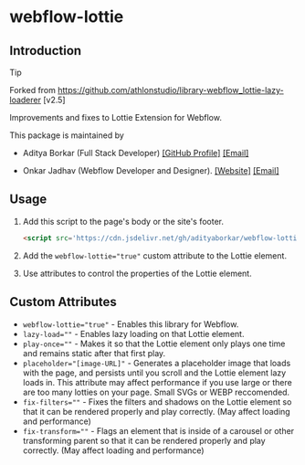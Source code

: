 # webflow-lottie

## Introduction

> [!TIP]
> Forked from https://github.com/athlonstudio/library-webflow_lottie-lazy-loaderer [v2.5]

Improvements and fixes to Lottie Extension for Webflow.
<!-- TODO - Add more documentation -->

This package is maintained by

- Aditya Borkar (Full Stack Developer) [[GitHub Profile]](https://github.com/adityaborkar) [[Email]](mailto:aditya.borkar.programs@gmail.com)
<!-- [Website](https://adityaborkar.com) [Email](mailto:hi@adityaborkar.com) -->
- Onkar Jadhav (Webflow Developer and Designer). [[Website]](https://onkarjadhav.com) [[Email]](mailto:hi@onkarjadhav.com)

## Usage

1. Add this script to the page's body or the site's footer.
    ```html
    <script src='https://cdn.jsdelivr.net/gh/adityaborkar/webflow-lottie@0.1.0/dist/index.js' />
    ```

2. Add the `webflow-lottie="true"` custom attribute to the Lottie element.

3. Use attributes to control the properties of the Lottie element.

## Custom Attributes

- `webflow-lottie="true"` - Enables this library for Webflow.
- `lazy-load=""` - Enables lazy loading on that Lottie element.
- `play-once=""` - Makes it so that the Lottie element only plays one time and remains static after that first play.
- `placeholder="[image-URL]"` - Generates a placeholder image that loads with the page, and persists until you scroll and the Lottie element lazy loads in. This attribute may affect performance if you use large or there are too many lotties on your page. Small SVGs or WEBP reccomended.
- `fix-filters=""` - Fixes the filters and shadows on the Lottie element so that it can be rendered properly and play correctly. (May affect loading and performance)
- `fix-transform=""` - Flags an element that is inside of a carousel or other transforming parent so that it can be rendered properly and play correctly. (May affect loading and performance)

<!-- 

## TODO

[] Attach images
[] 2 branches - `main` and `develop`
[] Auto Publish to NPM and Release on GitHub 
[] Development Guide using an anonymous cloudflare tunnel

-->
